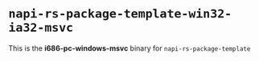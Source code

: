 # `napi-rs-package-template-win32-ia32-msvc`

This is the **i686-pc-windows-msvc** binary for `napi-rs-package-template`
